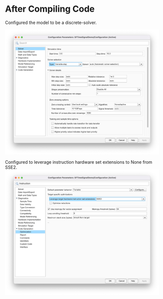 # After Compiling Code

Configured the model to be a discrete-solver.

![Solver-Selection](img/SolverSelection.png)


Configured to leverage instruction hardware set extensions to None from SSE2.![Hardware-Instruction-Set-Optimizations](img/Hardware-Instuction-Optimizations.png)